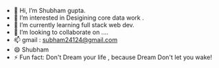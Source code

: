 - 👋 Hi, I’m Shubham gupta.
- 👀 I’m interested in Desigining core data work .
- 🌱 I’m currently learning full stack web dev.
- 💞️ I’m looking to collaborate on ....
- 📫 gmail : subham24124@gmail.com
- 😄 Shubham 
- ⚡ Fun fact: Don't Dream your life , because Dream Don't let you wake!

<!---
subham0036/subham0036 is a ✨ special ✨ repository because its `README.md` (this file) appears on your GitHub profile.
You can click the Preview link to take a look at your changes.
--->
